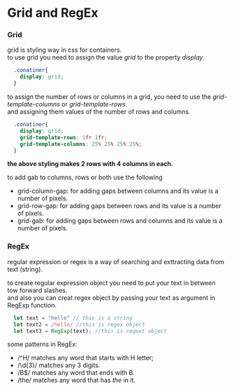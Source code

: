 # Grid and RegEx

### Grid
grid is styling way in css for containers.<br>
to use grid you need to assign the value *grid* to the property *display*.<br>

```css
  .conatiner{
    display: grid;
  }
```

to assign the number of rows or columns in a grid, you need to use the *grid-template-columns* or *grid-template-rows*.<br>
and assigning them values of the number of rows and columns.<br>
```css
  .conatiner{
    display: grid;
    grid-template-rows: 1fr 1fr;
    grid-template-columns: 25% 25% 25% 25%;
  }
```
**the above styling makes 2 rows with 4 columns in each.** <br>

to add gab to columns, rows or both use the following
* grid-column-gap: for adding gaps between columns and its value is a number of pixels.
* grid-row-gap: for adding gaps between rows and its value is a number of pixels.
* grid-gab: for adding gaps between rows and columns and its value is a number of pixels.

### RegEx
regular expression or regex is a way of searching and exttracting data from text (string).<br>

to create regular expression object you need to put your text in between tow forward slashes.<br>
and also you can creat regex object by passing your text as argument in RegExp function.<br>

```javascript
  let text = "hello" // this is a string
  let text2 = /hello/ //this is regex object
  let text3 = RegExp(text); //this is regext object
```

some patterns in RegEx: <br>
* /^H/  matches any word that starts with H letter;
* /\d{3}/  matches any 3 digits.
* /B$/  matches any word that ends with B.
* /the/  matches any word that has *the* in it.
